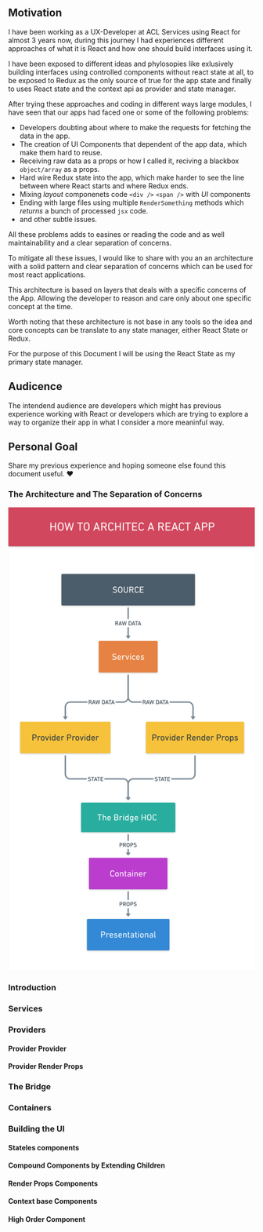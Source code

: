 ## Motivation

I have been working as a UX-Developer at ACL Services using React for almost 3 years now, during this journey I had experiences different approaches of what it is React and how one should build interfaces using it.

I have been exposed to different ideas and phylosopies like exlusively building interfaces using controlled components without react state at all, to be exposed to Redux as the only source of true for the app state and finally 
to uses React state and the context api as provider and state manager.

After trying these approaches and coding in different ways large modules, I have seen that our apps had faced one or some of the following problems: 

- Developers doubting about where to make the requests for fetching the data in the app.
- The creation of UI Components that dependent of the app data, which make them hard to reuse.
- Receiving raw data as a props or how I called it, reciving a blackbox `object/array` as a props.
- Hard wire Redux state into the app, which make harder to see the line between where React starts and where Redux ends.
- Mixing *layout* componenets code `<div />` `<span />` with *UI* components
- Ending with large files using multiple `RenderSomething` methods which *returns* a bunch of processed `jsx` code.
- and other subtle issues.

All these problems adds to easines or reading the code and as well maintainability and a clear separation of concerns.

To mitigate all these issues, I would like to share with you an an architecture with a solid pattern and clear separation of concerns which can be used for most react applications.

This architecture is based on layers that deals with a specific concerns of the App. Allowing the developer to reason and care only about one specific concept at the time. 

Worth noting that these architecture is not base in any tools so the idea and core concepts can be translate to any state manager, either React State or Redux. 

For the purpose of this Document I will be using the React State as my primary state manager.

## Audicence
The intendend audience are developers which might has previous experience working with React or developers which are trying to explore a way to organize their app in what I consider a more meaninful way. 

## Personal Goal

Share my previous experience and hoping someone else found this document useful. ❤️

### The Architecture and The Separation of Concerns
<img width="550" src="https://github.com/nahumzs/react-architecture/blob/master/assets/El_Diagrama.png" alt="React Architecture Diagram" />

### Introduction


### Services
### Providers
#### Provider Provider
#### Provider Render Props
### The Bridge
### Containers
### Building the UI
#### Stateles components
#### Compound Components by Extending Children
#### Render Props Components
#### Context base Components
#### High Order Component
